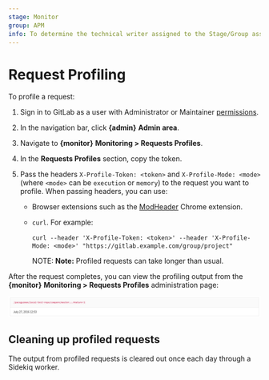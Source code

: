 ```yaml
---
stage: Monitor
group: APM
info: To determine the technical writer assigned to the Stage/Group associated with this page, see https://about.gitlab.com/handbook/engineering/ux/technical-writing/#designated-technical-writers
---
```


# Request Profiling

To profile a request:

1. Sign in to GitLab as a user with Administrator or Maintainer [permissions](../../../user/permissions.md).
1. In the navigation bar, click **{admin}** **Admin area**.
1. Navigate to **{monitor}** **Monitoring > Requests Profiles**.
1. In the **Requests Profiles** section, copy the token.
1. Pass the headers `X-Profile-Token: <token>` and `X-Profile-Mode: <mode>`(where
   `<mode>` can be `execution` or `memory`) to the request you want to profile. When
   passing headers, you can use:

   - Browser extensions such as the
     [ModHeader](https://chrome.google.com/webstore/detail/modheader/idgpnmonknjnojddfkpgkljpfnnfcklj)
     Chrome extension.
   - `curl`. For example:

     ```shell
     curl --header 'X-Profile-Token: <token>' --header 'X-Profile-Mode: <mode>' "https://gitlab.example.com/group/project"
     ```

     NOTE: **Note:**
     Profiled requests can take longer than usual.

After the request completes, you can view the profiling output from the
**{monitor}** **Monitoring > Requests Profiles** administration page:

![Profiling output](img/request_profile_result.png)

## Cleaning up profiled requests

The output from profiled requests is cleared out once each day through a
Sidekiq worker.
